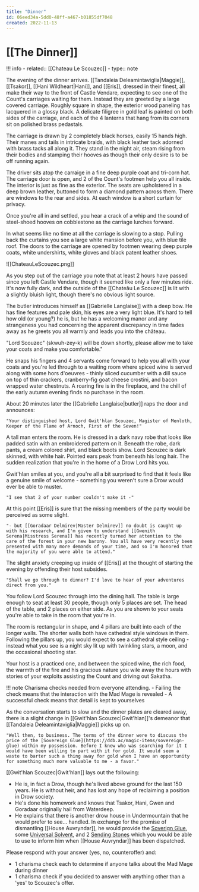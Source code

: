 ```yaml
---
title: "Dinner"
id: 06eed34a-5dd0-48ff-a467-b01855df7048
created: 2022-11-13
---
```


# [[The Dinner]]

!!! info
    - related:: [[Chateau Le Scouzec]]
    - type:: note

The evening of the dinner arrives. [[Tandaleia Deleamintaviglia|Maggie]], [[Tsakor]], [[Hani Wildheart|Hani]], and [[Eris]], dressed in their finest, all make their way to the front of Castle Vendare, expecting to see one of the Count's carriages waiting for them. Instead they are greeted by a large covered carriage. Roughly square in shape, the exterior wood paneling has lacquered in a glossy black. A delicate filigree in gold leaf is painted on both sides of the carriage, and each of the 4 lanterns that hang from its corners sit on polished brass pedastals.

The carriage is drawn by 2 completely black horses, easily 15 hands high. Their manes and tails in intricate braids, with black leather tack adorned with brass tacks all along it. They stand in the night air, steam rising from their bodies and stamping their hooves as though their only desire is to be off running again.

The driver sits atop the carraige in a fine deep purple coat and tri-corn hat. The carriage door is open, and 2 of the Count's footmen help you all inside. The interior is just as fine as the exterior. The seats are upholstered in a deep brown leather, buttoned to form a diamond pattern across them. There are windows to the rear and sides. At each window is a short curtain for privacy.

Once you're all in and settled, you hear a crack of a whip and the sound of steel-shoed hooves on cobblestone as the carriage lurches forward.

In what seems like no time at all the carriage is slowing to a stop. Pulling back the curtains you see a large white mansion before you, with blue tile roof. The doors to the carriage are opened by footmen wearing deep purple coats, white undershirts, white gloves and black patent leather shoes. 

![[ChateauLeScouzec.png]]

As you step out of the carriage you note that at least 2 hours have passed since you left Castle Vendare, though it seemed like only a few minutes ride. It's now fully dark, and the outside of the  [[Chateâu Le Scouzec]] is lit with a slightly bluish light, though there's no obvious light source.

The butler introduces himself as [[Gabrielle Langlaise]] with a deep bow. He has fine features and pale skin, his eyes are a very light blue. It's hard to tell how old (or young?) he is, but he has a welcoming manor and any strangeness you had concerning the apparent discrepancy in time fades away as he greets you all warmly and leads you into the château. 

"Lord Scouzec" (skwuh-zey-k) will be down shortly, please allow me to take your coats and make you comfortable."

He snaps his fingers and 4 servants come forward to help you all with your coats and you're led through to a waiting room where spiced wine is served along with some hors d'oeuvres - thinly sliced cucumber with a dill sauce on top of thin crackers, cranberry-fig goat cheese crostini, and bacon wrapped water chestnuts. A roaring fire is in the fireplace, and the chill of the early autumn evening finds no purchase in the room.

About 20 minutes later the [[Gabrielle Langlaise|butler]] raps the door and announces:

    "Your distinguished host, Lord Gwit'hlan Scouzec, Magister of Menloth, Keeper of the Flame of Arnoch, First of the Seven!"

A tall man enters the room. He is dressed in a dark navy robe that looks like padded satin with an embroidered pattern on it. Beneath the robe, dark pants, a cream colored shirt, and black boots show. Lord Scouzec is dark skinned, with white hair. Pointed ears peak from beneath his long hair. The sudden realization that you're in the home of a Drow Lord hits you.

Gwit'hlan smiles at you, and you're all a bit surprised to find that it feels like a genuine smile of welcome - something you weren't sure a Drow would ever be able to muster.

    "I see that 2 of your number couldn't make it -"

At this point [[Eris]] is sure that the missing members of the party would be perceived as some slight.

    "- but [[Goradaar Delmirev|Master Delmirev]] no doubt is caught up with his research, and I'm given to understand [[Gwenith Serena|Misstress Serena]] has recently turned her attention to the care of the forest in your new barony. You all have very recently been presented with many more demands of your time, and so I'm honored that the majority of you were able to attend."

The slight anxiety creeping up inside of [[Eris]] at the thought of starting the evening by offending their host subsides.

    "Shall we go through to dinner? I'd love to hear of your adventures direct from you."

You follow Lord Scouzec through into the dining hall. The table is large enough to seat at least 30 people, though only 5 places are set. The head of the table, and 2 places on either side. As you are shown to your seats you're able to take in the room that you're in.

The room is rectangular in shape, and 4 pillars are built into each of the longer walls. The shorter walls both have cathedral style windows in them. Following the pillars up, you would expect to see a cathedral style ceiling - instead what you see is a night sky lit up with twinkling stars, a moon, and the occasional shooting star.

Your host is a practiced one, and between the spiced wine, the rich food, the warmth of the fire and his gracious nature you wile away the hours with stories of your exploits assisting the Count and driving out Sakatha.

!!! note
    Charisma checks needed from everyone attending.
    - Failing the check means that the interaction with the Mad Mage is revealed
    - A successful check means that detail is kept to yourselves

As the conversation starts to slow and the dinner plates are cleared away, there is a slight change in [[Gwit'hlan Scouzec|Gwit'hlan]]'s demeanor that [[Tandaleia Deleamintaviglia|Maggie]] picks up on.

    "Well then, to business. The terms of the dinner were to discuss the price of the [Sovereign Glue](https://ddb.ac/magic-items/sovereign-glue) within my possession. Before I knew who was searching for it I would have been willing to part with it for gold. It would seem a waste to barter such a thing away for gold when I have an opportunity for something much more valuable to me - a favor."

[[Gwit'hlan Scouzec|Gwit'hlan]] lays out the following:

- He is, in fact a Drow, though he's lived above ground for the last 150 years. He is without heir, and has lost any hope of reclaiming a position in Drow society.
- He's done his homework and knows that Tsakor, Hani, Gwen and Goradaar originally hail from Waterdeep.
- He explains that there is another drow house in Undermountain that he would prefer to see... handled. In exchange for the promise of dismantling [[House Auvryndar]], he would provide the [Soverign Glue](https://ddb.ac/magic-items/soverign-glue), some [Universal Solvent](https://ddb.ac/magic-items/universal-solvent), and 2 [Sending Stones](https://ddb.ac/magic-items/sending-stone)  which you would be able to use to inform him when [[House Auvryndar]] has been dispatched.

Please respond with your answer (yes, no, counteroffer) and:

- 1 charisma check each to determine if anyone talks about the Mad Mage during dinner
- 1 charisma check if you decided to answer with anything other than a 'yes' to Scouzec's offer.